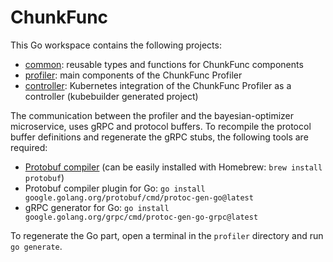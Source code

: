 # ChunkFunc

This Go workspace contains the following projects:

* [common](./common): reusable types and functions for ChunkFunc components
* [profiler](./profiler): main components of the ChunkFunc Profiler
* [controller](./controller): Kubernetes integration of the ChunkFunc Profiler as a controller (kubebuilder generated project)


The communication between the profiler and the bayesian-optimizer microservice, uses gRPC and protocol buffers.
To recompile the protocol buffer definitions and regenerate the gRPC stubs, the following tools are required:

* [Protobuf compiler](https://github.com/protocolbuffers/protobuf#protobuf-compiler-installation) (can be easily installed with Homebrew: `brew install protobuf`)
* Protobuf compiler plugin for Go: `go install google.golang.org/protobuf/cmd/protoc-gen-go@latest`
* gRPC generator for Go: `go install google.golang.org/grpc/cmd/protoc-gen-go-grpc@latest`

To regenerate the Go part, open a terminal in the `profiler` directory and run `go generate`.
